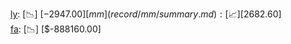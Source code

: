 [ly](record/ly/summary.md): [📉] [$-2947.00]  
[mm](record/mm/summary.md): [📈] [$2682.60]  
[fa](record/fa/summary.md): [📉] [$-888160.00]  
